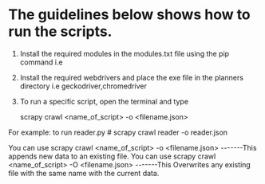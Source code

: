 # The guidelines below shows how to run the scripts.

1. Install the required modules in the modules.txt file using the pip command i.e

2. Install the required webdrivers and place the exe file in the planners directory i.e geckodriver,chromedriver

3. To run a specific script, open the terminal and type 

	scrapy crawl <name_of_script> -o <filename.json>

For example: to run reader.py
	# scrapy crawl reader -o reader.json

You can use scrapy crawl <name_of_script> -o <filename.json> -------This appends new data to an existing file. 
You can use scrapy crawl <name_of_script> -O <filename.json> -------This Overwrites any existing file with the same name with the current data.
